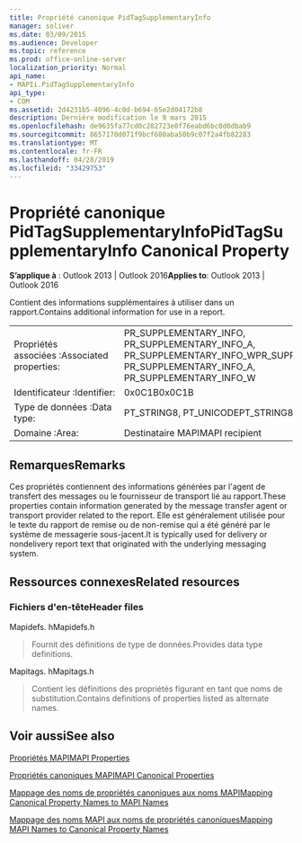 ```yaml
---
title: Propriété canonique PidTagSupplementaryInfo
manager: soliver
ms.date: 03/09/2015
ms.audience: Developer
ms.topic: reference
ms.prod: office-online-server
localization_priority: Normal
api_name:
- MAPIi.PidTagSupplementaryInfo
api_type:
- COM
ms.assetid: 2d4231b5-4096-4c0d-b694-65e2d04172b8
description: Dernière modification le 9 mars 2015
ms.openlocfilehash: de9635fa77cd0c282723e0f76eabd6bc0d0dbab9
ms.sourcegitcommit: 8657170d071f9bcf680aba50b9c07f2a4fb82283
ms.translationtype: MT
ms.contentlocale: fr-FR
ms.lasthandoff: 04/28/2019
ms.locfileid: "33429753"
---
```

# <a name="pidtagsupplementaryinfo-canonical-property"></a><span data-ttu-id="674d8-103">Propriété canonique PidTagSupplementaryInfo</span><span class="sxs-lookup"><span data-stu-id="674d8-103">PidTagSupplementaryInfo Canonical Property</span></span>

  
  
<span data-ttu-id="674d8-104">**S’applique à** : Outlook 2013 | Outlook 2016</span><span class="sxs-lookup"><span data-stu-id="674d8-104">**Applies to**: Outlook 2013 | Outlook 2016</span></span> 
  
<span data-ttu-id="674d8-105">Contient des informations supplémentaires à utiliser dans un rapport.</span><span class="sxs-lookup"><span data-stu-id="674d8-105">Contains additional information for use in a report.</span></span>
  
|||
|:-----|:-----|
|<span data-ttu-id="674d8-106">Propriétés associées :</span><span class="sxs-lookup"><span data-stu-id="674d8-106">Associated properties:</span></span>  <br/> |<span data-ttu-id="674d8-107">PR_SUPPLEMENTARY_INFO, PR_SUPPLEMENTARY_INFO_A, PR_SUPPLEMENTARY_INFO_W</span><span class="sxs-lookup"><span data-stu-id="674d8-107">PR_SUPPLEMENTARY_INFO, PR_SUPPLEMENTARY_INFO_A, PR_SUPPLEMENTARY_INFO_W</span></span>  <br/> |
|<span data-ttu-id="674d8-108">Identificateur :</span><span class="sxs-lookup"><span data-stu-id="674d8-108">Identifier:</span></span>  <br/> |<span data-ttu-id="674d8-109">0x0C1B</span><span class="sxs-lookup"><span data-stu-id="674d8-109">0x0C1B</span></span>  <br/> |
|<span data-ttu-id="674d8-110">Type de données :</span><span class="sxs-lookup"><span data-stu-id="674d8-110">Data type:</span></span>  <br/> |<span data-ttu-id="674d8-111">PT_STRING8, PT_UNICODE</span><span class="sxs-lookup"><span data-stu-id="674d8-111">PT_STRING8, PT_UNICODE</span></span>  <br/> |
|<span data-ttu-id="674d8-112">Domaine :</span><span class="sxs-lookup"><span data-stu-id="674d8-112">Area:</span></span>  <br/> |<span data-ttu-id="674d8-113">Destinataire MAPI</span><span class="sxs-lookup"><span data-stu-id="674d8-113">MAPI recipient</span></span>  <br/> |
   
## <a name="remarks"></a><span data-ttu-id="674d8-114">Remarques</span><span class="sxs-lookup"><span data-stu-id="674d8-114">Remarks</span></span>

<span data-ttu-id="674d8-115">Ces propriétés contiennent des informations générées par l'agent de transfert des messages ou le fournisseur de transport lié au rapport.</span><span class="sxs-lookup"><span data-stu-id="674d8-115">These properties contain information generated by the message transfer agent or transport provider related to the report.</span></span> <span data-ttu-id="674d8-116">Elle est généralement utilisée pour le texte du rapport de remise ou de non-remise qui a été généré par le système de messagerie sous-jacent.</span><span class="sxs-lookup"><span data-stu-id="674d8-116">It is typically used for delivery or nondelivery report text that originated with the underlying messaging system.</span></span>
  
## <a name="related-resources"></a><span data-ttu-id="674d8-117">Ressources connexes</span><span class="sxs-lookup"><span data-stu-id="674d8-117">Related resources</span></span>

### <a name="header-files"></a><span data-ttu-id="674d8-118">Fichiers d'en-tête</span><span class="sxs-lookup"><span data-stu-id="674d8-118">Header files</span></span>

<span data-ttu-id="674d8-119">Mapidefs. h</span><span class="sxs-lookup"><span data-stu-id="674d8-119">Mapidefs.h</span></span>
  
> <span data-ttu-id="674d8-120">Fournit des définitions de type de données.</span><span class="sxs-lookup"><span data-stu-id="674d8-120">Provides data type definitions.</span></span>
    
<span data-ttu-id="674d8-121">Mapitags. h</span><span class="sxs-lookup"><span data-stu-id="674d8-121">Mapitags.h</span></span>
  
> <span data-ttu-id="674d8-122">Contient les définitions des propriétés figurant en tant que noms de substitution.</span><span class="sxs-lookup"><span data-stu-id="674d8-122">Contains definitions of properties listed as alternate names.</span></span>
    
## <a name="see-also"></a><span data-ttu-id="674d8-123">Voir aussi</span><span class="sxs-lookup"><span data-stu-id="674d8-123">See also</span></span>



[<span data-ttu-id="674d8-124">Propriétés MAPI</span><span class="sxs-lookup"><span data-stu-id="674d8-124">MAPI Properties</span></span>](mapi-properties.md)
  
[<span data-ttu-id="674d8-125">Propriétés canoniques MAPI</span><span class="sxs-lookup"><span data-stu-id="674d8-125">MAPI Canonical Properties</span></span>](mapi-canonical-properties.md)
  
[<span data-ttu-id="674d8-126">Mappage des noms de propriétés canoniques aux noms MAPI</span><span class="sxs-lookup"><span data-stu-id="674d8-126">Mapping Canonical Property Names to MAPI Names</span></span>](mapping-canonical-property-names-to-mapi-names.md)
  
[<span data-ttu-id="674d8-127">Mappage des noms MAPI aux noms de propriétés canoniques</span><span class="sxs-lookup"><span data-stu-id="674d8-127">Mapping MAPI Names to Canonical Property Names</span></span>](mapping-mapi-names-to-canonical-property-names.md)

